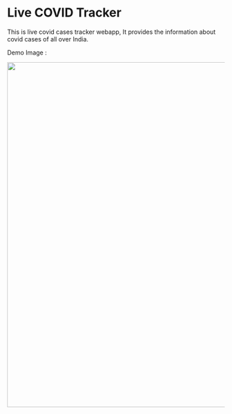 # Live COVID Tracker
This is live covid cases tracker webapp, It provides the information about covid cases of all over India.


Demo Image : 

<!-- ![Screenshot (41)](https://user-images.githubusercontent.com/79257444/121805371-a9101280-cc68-11eb-863f-02970d6aacb2.png) -->


<img src="https://user-images.githubusercontent.com/79257444/121805371-a9101280-cc68-11eb-863f-02970d6aacb2.png" width = 800>
